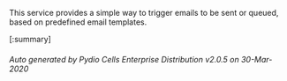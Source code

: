 






This service provides a simple way to trigger emails to be sent or queued, based on predefined email templates.

[:summary]

###### Auto generated by Pydio Cells Enterprise Distribution v2.0.5 on 30-Mar-2020
